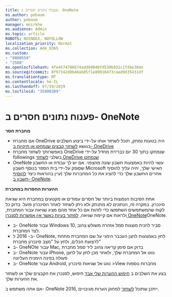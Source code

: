 ```yaml
---
title: פענוח נתונים חסרים ב- OneNote
ms.author: pebaum
author: pebaum
manager: mnirkhe
ms.audience: Admin
ms.topic: article
ROBOTS: NOINDEX, NOFOLLOW
localization_priority: Normal
ms.collection: Adm_O365
ms.custom:
- "9000559"
- "2500"
ms.openlocfilehash: 4fe4574786674add89040fd530b931c1fd4e38de
ms.sourcegitcommit: 8f97342d8b46ab05f1e89018473caad9d35431df
ms.translationtype: MT
ms.contentlocale: he-IL
ms.lasthandoff: 07/19/2019
ms.locfileid: "35800389"
---
```

# <a name="resolving-missing-data-in-onenote"></a>פענוח נתונים חסרים ב- OneNote

**מחברת חסר**

- אם מחברת OneDrive היה בטעות נמחק, תוכל לשחזר אותו על-ידי ביצוע השלבים בנושא [לשחזר קבצים שנמחקו או תיקיות ב- OneDrive](https://support.office.com/article/949ada80-0026-4db3-a953-c99083e6a84f)
- באפשרותך לשחזר מחברת OneDrive שנמחקו בתוך 30 יום כברירת מחדל על-ידי followings בשלבי [לשחזר OneDrive שנמחקו](https://docs.microsoft.com/onedrive/restore-deleted-onedrive)
- OneNote עשוי להיות באמצעות חשבון שונה מהצפוי. אם יש לך עבודה או החשבון שסופק על-ידי בית הספר בנוסף חשבון Microsoft האישי שלך, יהיה עליך להוסיף אחרים החשבון שלך כדי להציג את כל המחברות שלך (עיין בהוראות כיצד [להוסיף חשבון ב- OneNote](https://support.office.com/article/5afff855-54ee-47e4-a773-db048d4ac299).

**ההערות החסרות במחברת**

אחת הסיבות הנפוצות ביותר של חסרים עמודים או מקטעים במחברת היא שגיאת סינכרון. במקרה זה, הנתונים לא מתנתק ולא ניתן לשחזר לאחר הסינכרון פועל. בדוק כל לקוח שהמשתמשים השתמשו כדי לזהות אם כל אחד מהם מציג שגיאה עבור המחברת, ולראות אם קיימת שגיאה, [לפתור בעיות כאשר אין אפשרות לסנכרן OneNote](https://support.office.com/article/299495ef-66d1-448f-90c1-b785a6968d45)OneNote.

- ב- OneNote עבור Windows 10, סביר להניח מוצגות סמל אזהרה משולש צהוב לצד המחברת.
- ב- 2016 ל- OneNote, לחץ באמצעות לחצן העכבר הימני על שם המחברת מתחת לרצועת הכלים, ולחץ על "מצב סינכרון מחברת"
- ב- OneNOte עבור Mac, בדוק אם סימן קריאה צהוב ליד סמל מחברת
- ב- OneNote עבור iPhone, נווט אל המחברת שלך, ולאחר מכן לחץ על לחצן פעולה בפינה הימנית העליונה
- ב- OneNote עבור Android, נווט אל שגיאות סינכרון >View מחברות נוספות

בצע את השלבים ב [חיפוש ההערות שלי אבד](https://support.office.com/article/32cb2bd7-afe7-44d2-a711-398a88421287) חיפוש, לסנכרן את הקבצים שלך או לשחזר את ההערות שלך.

אם אתה משתמש ב- OneNote 2016, ייתכן שתוכל [לשחזר](https://support.office.com/article/32ed1036-74fd-4c21-bc28-033a486e6b14) למחוק הערות מגיבויים.